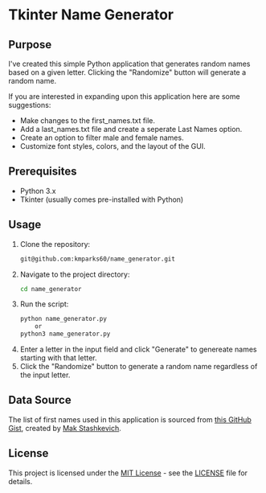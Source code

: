 # Tkinter Name Generator

## Purpose

I've created this simple Python application that generates random names based on a given letter. Clicking the "Randomize" button will generate a random name. 

If you are interested in expanding upon this application here are some suggestions:

- Make changes to the first_names.txt file.
- Add a last_names.txt file and create a seperate Last Names option.
- Create an option to filter male and female names.
- Customize font styles, colors, and the layout of the GUI.

## Prerequisites 

- Python 3.x
- Tkinter (usually comes pre-installed with Python)

## Usage

1. Clone the repository:
	```bash
	git@github.com:kmparks60/name_generator.git
2. Navigate to the project directory:
	```bash
	cd name_generator
3. Run the script:
	```bash
	python name_generator.py
		or
	python3 name_generator.py
4. Enter a letter in the input field and click "Generate" to genereate names starting with that letter.
5. Click the "Randomize" button to generate a random name regardless of the input letter.

## Data Source

The list of first names used in this application is sourced from [this GitHub Gist](https://gist.github.com/MakStashkevich/775b1b4e0571c01932ceb8856467e5aa), created by [Mak Stashkevich](https://github.com/MakStashkevich).


## License

This project is licensed under the [MIT License](LICENSE) - see the [LICENSE](LICENSE) file for details.